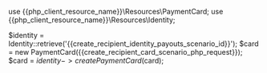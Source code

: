 use {{php_client_resource_name}}\Resources\PaymentCard;
use {{php_client_resource_name}}\Resources\Identity;

$identity = Identity::retrieve('{{create_recipient_identity_payouts_scenario_id}}');
$card = new PaymentCard({{create_recipient_card_scenario_php_request}});
$card = $identity->createPaymentCard($card);
